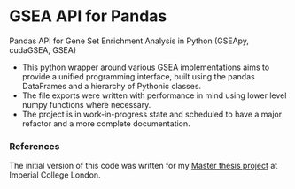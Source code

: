 # GSEA API for Pandas
Pandas API for Gene Set Enrichment Analysis in Python (GSEApy, cudaGSEA, GSEA)

- This python wrapper around various GSEA implementations aims to provide a unified programming interface,
built using the pandas DataFrames and a hierarchy of Pythonic classes.
- The file exports were written with performance in mind using lower level numpy functions where necessary.
- The project is in work-in-progress state and scheduled to have a major refactor and a more complete documentation.

### References

The initial version of this code was written for my [Master thesis project](https://github.com/krassowski/drug-disease-profile-matching) at Imperial College London.

